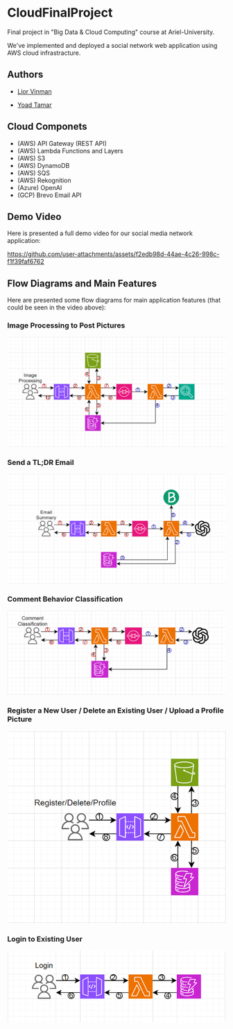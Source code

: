# CloudFinalProject
Final project in "Big Data &amp; Cloud Computing" course at Ariel-University.

We've implemented and deployed a social network web application using AWS cloud infrastracture.

## Authors
- [Lior Vinman](https://github.com/liorvi35)

- [Yoad Tamar](https://github.com/YoadTamar)

## Cloud Componets
- (AWS) API Gateway (REST API)
- (AWS) Lambda Functions and Layers
- (AWS) S3
- (AWS) DynamoDB
- (AWS) SQS
- (AWS) Rekognition
- (Azure) OpenAI
- (GCP) Brevo Email API

## Demo Video
Here is presented a full demo video for our social media network application:

https://github.com/user-attachments/assets/f2edb98d-44ae-4c26-998c-f1f39faf6762

## Flow Diagrams and Main Features
Here are presented some flow diagrams for main application features (that could be seen in the video above):

### Image Processing to Post Pictures
<center><img src="https://github.com/liorvi35/CloudFinalProject/blob/main/flow_diagrams/image_processing.png" alt="description of the image"></center>

### Send a TL;DR Email
<center><img src="https://github.com/liorvi35/CloudFinalProject/blob/main/flow_diagrams/email_summery.png" alt="description of the image"></center>

### Comment Behavior Classification
<center><img src="https://github.com/liorvi35/CloudFinalProject/blob/main/flow_diagrams/comment_classification.png" alt="description of the image"></center>

### Register a New User / Delete an Existing User / Upload a Profile Picture
<center><img src="https://github.com/liorvi35/CloudFinalProject/blob/main/flow_diagrams/register_delete_profile.png" alt="description of the image"></center>

### Login to Existing User
<center><img src="https://github.com/liorvi35/CloudFinalProject/blob/main/flow_diagrams/login.png" alt="description of the image"></center>


